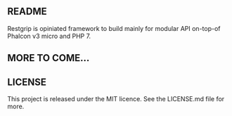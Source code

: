 ## README
Restgrip is opiniated framework to build mainly for modular API on-top-of Phalcon v3 micro and PHP 7.

## MORE TO COME...

## LICENSE
This project is released under the MIT licence. See the LICENSE.md file for more.